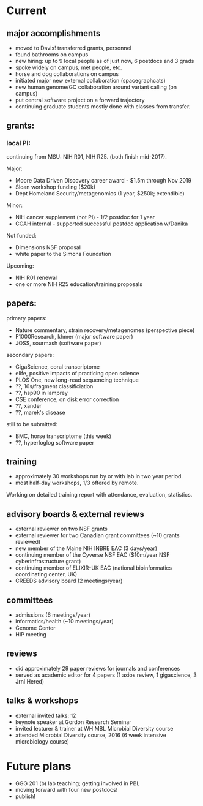 # Current

## major accomplishments

* moved to Davis! transferred grants, personnel
* found bathrooms on campus
* new hiring: up to 9 local people as of just now, 6 postdocs and 3 grads
* spoke widely on campus, met people, etc.
* horse and dog collaborations on campus
* initiated major new external collaboration (spacegraphcats)
* new human genome/GC collaboration around variant calling (on campus)
* put central software project on a forward trajectory
* continuing graduate students mostly done with classes from transfer.

## grants:

### local PI:

continuing from MSU: NIH R01, NIH R25. (both finish mid-2017).

Major:

* Moore Data Driven Discovery career award - $1.5m through Nov 2019
* Sloan workshop funding ($20k)
* Dept Homeland Security/metagenomics (1 year, $250k; extendible)

Minor:

* NIH cancer supplement (not PI) - 1/2 postdoc for 1 year
* CCAH internal - supported successful postdoc application w/Danika

Not funded:

* Dimensions NSF proposal
* white paper to the Simons Foundation

Upcoming:

* NIH R01 renewal
* one or more NIH R25 education/training proposals

## papers:

primary papers:
* Nature commentary, strain recovery/metagenomes (perspective piece)
* F1000Research, khmer (major software paper)
* JOSS, sourmash (software paper)

secondary papers:
* GigaScience, coral transcriptome
* elife, positive impacts of practicing open science
* PLOS One, new long-read sequencing technique
* ??, 16s/fragment classificiation
* ??, hsp90 in lamprey
* CSE conference, on disk error correction
* ??, xander
* ??, marek's disease

still to be submitted:

* BMC, horse transcriptome (this week)
* ??, hyperloglog software paper

## training

* approximately 30 workshops run by or with lab in two year period.
* most half-day workshops, 1/3 offered by remote.

Working on detailed training report with attendance, evaluation, statistics.

## advisory boards & external reviews

* external reviewer on two NSF grants
* external reviewer for two Canadian grant committees (~10 grants reviewed)
* new member of the Maine NIH INBRE EAC (3 days/year)
* continuing member of the Cyverse NSF EAC ($10m/year NSF cyberinfrastructure grant)
* continuing member of ELIXIR-UK EAC (national bioinformatics coordinating center, UK)
* CREEDS advisory board (2 meetings/year)

## committees

* admissions (6 meetings/year)
* informatics/health (~10 meetings/year)
* Genome Center
* HIP meeting

## reviews

* did approximately 29 paper reviews for journals and conferences
* served as academic editor for 4 papers (1 axios review, 1 gigascience, 3 Jrnl Hered)

## talks & workshops

* external invited talks: 12
* keynote speaker at Gordon Research Seminar
* invited lecturer & trainer at WH MBL Microbial Diversity course
* attended Microbial Diversity course, 2016 (6 week intensive microbiology course)

# Future plans

* GGG 201 (b) lab teaching; getting involved in PBL
* moving forward with four new postdocs!
* publish!
